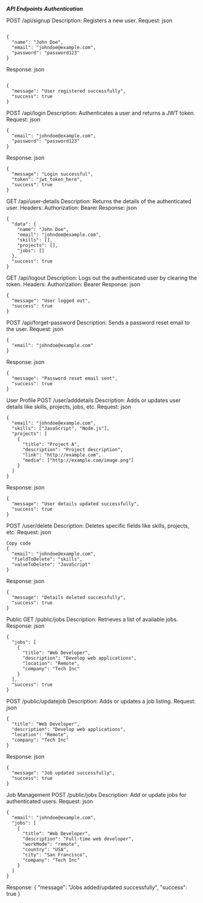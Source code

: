 ***API Endpoints***
***Authentication***

POST /api/signup
Description: Registers a new user.
Request:
json
```

{
  "name": "John Doe",
  "email": "johndoe@example.com",
  "password": "password123"
}
```
Response:
json
```

{
  "message": "User registered successfully",
  "success": true
}
```
POST /api/login
Description: Authenticates a user and returns a JWT token.
Request:
json

```
{
  "email": "johndoe@example.com",
  "password": "password123"
}
```
Response:
json
```
{
  "message": "Login successful",
  "token": "jwt_token_here",
  "success": true
}
```
GET /api/user-details
Description: Returns the details of the authenticated user.
Headers:
Authorization: Bearer <JWT Token>
Response:
json
```
{
  "data": {
    "name": "John Doe",
    "email": "johndoe@example.com",
    "skills": [],
    "projects": [],
    "jobs": []
  },
  "success": true
}
```
GET /api/logout
Description: Logs out the authenticated user by clearing the token.
Headers:
Authorization: Bearer <JWT Token>
Response:
json
```
{
  "message": "User logged out",
  "success": true
}
```
POST /api/forget-password
Description: Sends a password reset email to the user.
Request:
json
```
{
  "email": "johndoe@example.com"
}
```
Response:
json
```
{
  "message": "Password reset email sent",
  "success": true
}
```
User Profile
POST /user/adddetails
Description: Adds or updates user details like skills, projects, jobs, etc.
Request:
json
```
{
  "email": "johndoe@example.com",
  "skills": ["JavaScript", "Node.js"],
  "projects": [
    {
      "title": "Project A",
      "description": "Project description",
      "link": "http://example.com",
      "media": ["http://example.com/image.png"]
    }
  ]
}
```
Response:
json
```
{
  "message": "User details updated successfully",
  "success": true
}
```
POST /user/delete
Description: Deletes specific fields like skills, projects, etc.
Request:
json
```
Copy code
{
  "email": "johndoe@example.com",
  "fieldToDelete": "skills",
  "valueToDelete": "JavaScript"
}
```
Response:
json
```
{
  "message": "Details deleted successfully",
  "success": true
}
```
Public
GET /public/jobs
Description: Retrieves a list of available jobs.
Response:
json
```
{
  "jobs": [
    {
      "title": "Web Developer",
      "description": "Develop web applications",
      "location": "Remote",
      "company": "Tech Inc"
    }
  ],
  "success": true
}
```
POST /public/updatejob
Description: Adds or updates a job listing.
Request:
json
```
{
  "title": "Web Developer",
  "description": "Develop web applications",
  "location": "Remote",
  "company": "Tech Inc"
}
```
Response:
json
```
{
  "message": "Job updated successfully",
  "success": true
}
```
Job Management
POST /public/jobs
Description: Add or update jobs for authenticated users.
Request:
json
```
{
  "email": "johndoe@example.com",
  "jobs": [
    {
      "title": "Web Developer",
      "description": "Full-time web developer",
      "workMode": "remote",
      "country": "USA",
      "city": "San Francisco",
      "company": "Tech Inc"
    }
  ]
}
```
Response:
{
  "message": "Jobs added/updated successfully",
  "success": true
}
